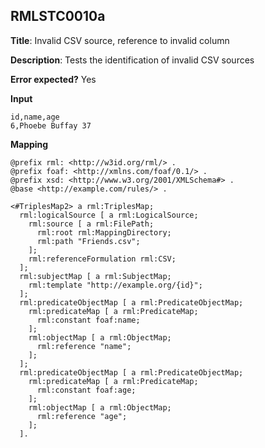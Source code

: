 ## RMLSTC0010a

**Title**: Invalid CSV source, reference to invalid column

**Description**: Tests the identification of invalid CSV sources

**Error expected?** Yes

**Input**
```
id,name,age
6,Phoebe Buffay 37

```

**Mapping**
```
@prefix rml: <http://w3id.org/rml/> .
@prefix foaf: <http://xmlns.com/foaf/0.1/> .
@prefix xsd: <http://www.w3.org/2001/XMLSchema#> .
@base <http://example.com/rules/> .

<#TriplesMap2> a rml:TriplesMap;
  rml:logicalSource [ a rml:LogicalSource;
    rml:source [ a rml:FilePath;
      rml:root rml:MappingDirectory;
      rml:path "Friends.csv";
    ];
    rml:referenceFormulation rml:CSV;
  ];
  rml:subjectMap [ a rml:SubjectMap;
    rml:template "http://example.org/{id}";
  ];
  rml:predicateObjectMap [ a rml:PredicateObjectMap;
    rml:predicateMap [ a rml:PredicateMap;
      rml:constant foaf:name;
    ];
    rml:objectMap [ a rml:ObjectMap;
      rml:reference "name";
    ];
  ];
  rml:predicateObjectMap [ a rml:PredicateObjectMap;
    rml:predicateMap [ a rml:PredicateMap;
      rml:constant foaf:age;
    ];
    rml:objectMap [ a rml:ObjectMap;
      rml:reference "age";
    ];
  ].

```

